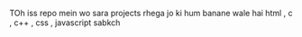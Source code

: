 TOh iss repo mein wo sara projects rhega jo ki hum banane wale hai html , c , c++ , css , javascript sabkch
